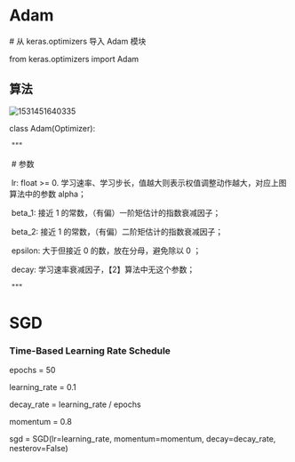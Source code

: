# Adam

\# 从 keras.optimizers 导入 Adam 模块

from keras.optimizers import Adam

## 算法

![1531451640335](D:\Manshy\DFC_ML\health_predict\docs\adam-algorithm.png)



class Adam(Optimizer):

​    """

​    # 参数

​        lr: float >= 0. 学习速率、学习步长，值越大则表示权值调整动作越大，对应上图算法中的参数 alpha；

​        beta_1:  接近 1 的常数，（有偏）一阶矩估计的指数衰减因子；

​        beta_2:  接近 1 的常数，（有偏）二阶矩估计的指数衰减因子；

​        epsilon: 大于但接近 0 的数，放在分母，避免除以 0 ；

​        decay:  学习速率衰减因子，【2】算法中无这个参数；

​    """



# SGD

### Time-Based Learning Rate Schedule

epochs = 50

learning_rate = 0.1

decay_rate = learning_rate / epochs

momentum = 0.8

sgd = SGD(lr=learning_rate, momentum=momentum, decay=decay_rate, nesterov=False)

